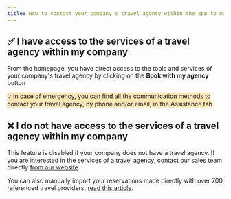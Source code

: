 ```yaml
---
title: How to contact your company's travel agency within the app to make a reservation?
---
```


## ✅ I have access to the services of a travel agency within my company

From the homepage, you have direct access to the tools and services of your company's travel agency by clicking on the **Book with my agency** button

<span style="background-color:moccasin;">💡 In case of emergency, you can find all the communication methods to contact your travel agency, by phone and/or email, in the Assistance tab</span>

## ❌ I do not have access to the services of a travel agency within my company

This feature is disabled if your company does not have a travel agency. If you are interested in the services of a travel agency, contact our sales team directly [from our website](https://htoh.io/contact).



You can also manually import your reservations made directly with over 700 referenced travel providers, [read this article](/en/htoh-trip-connect/booking-from-agency-not-imported).